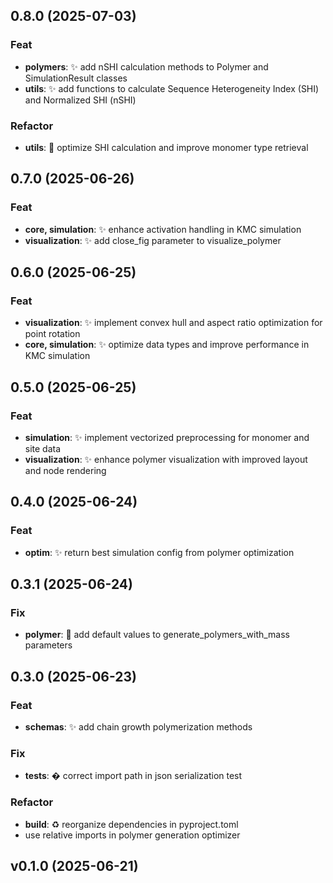 ## 0.8.0 (2025-07-03)

### Feat

- **polymers**: ✨ add nSHI calculation methods to Polymer and SimulationResult classes
- **utils**: ✨ add functions to calculate Sequence Heterogeneity Index (SHI) and Normalized SHI (nSHI)

### Refactor

- **utils**: 🔧 optimize SHI calculation and improve monomer type retrieval

## 0.7.0 (2025-06-26)

### Feat

- **core, simulation**: ✨ enhance activation handling in KMC simulation
- **visualization**: ✨ add close_fig parameter to visualize_polymer

## 0.6.0 (2025-06-25)

### Feat

- **visualization**: ✨ implement convex hull and aspect ratio optimization for point rotation
- **core, simulation**: ✨ optimize data types and improve performance in KMC simulation

## 0.5.0 (2025-06-25)

### Feat

- **simulation**: ✨ implement vectorized preprocessing for monomer and site data
- **visualization**: ✨ enhance polymer visualization with improved layout and node rendering

## 0.4.0 (2025-06-24)

### Feat

- **optim**: ✨ return best simulation config from polymer optimization

## 0.3.1 (2025-06-24)

### Fix

- **polymer**: 🐛 add default values to generate_polymers_with_mass parameters

## 0.3.0 (2025-06-23)

### Feat

- **schemas**: ✨ add chain growth polymerization methods

### Fix

- **tests**: � correct import path in json serialization test

### Refactor

- **build**: ♻️ reorganize dependencies in pyproject.toml
- use relative imports in polymer generation optimizer

## v0.1.0 (2025-06-21)
